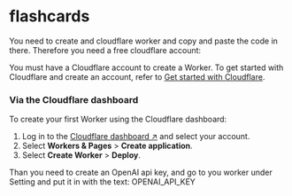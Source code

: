 # flashcards

You need to create and cloudflare worker and copy and paste the code in there. Therefore you need a free cloudflare account:

You must have a Cloudflare account to create a Worker. To get started with Cloudflare and create an account, refer to [Get started with Cloudflare](https://developers.cloudflare.com/learning-paths/get-started/).

### Via the Cloudflare dashboard

[](https://developers.cloudflare.com/learning-paths/workers/get-started/first-worker//#via-the-cloudflare-dashboard)

To create your first Worker using the Cloudflare dashboard:

1.  Log in to the [Cloudflare dashboard ↗](https://dash.cloudflare.com) and select your account.
2.  Select **Workers & Pages** > **Create application**.
3.  Select **Create Worker** > **Deploy**.

Than you need to create an OpenAI api key, and go to you worker under Setting and put it in with the text: OPENAI_API_KEY
